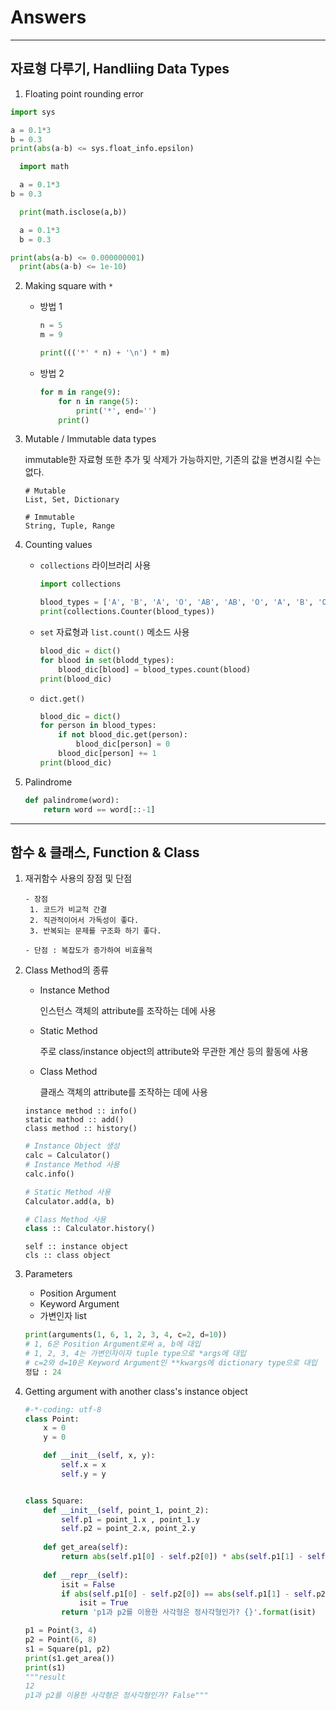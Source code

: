 # Answers

---

## 자료형 다루기, Handliing Data Types

1. Floating point rounding error

  ```python
  import sys
  
  a = 0.1*3
  b = 0.3
  print(abs(a-b) <= sys.float_info.epsilon)
  ```

  
  ```python
    import math

    a = 0.1*3
  b = 0.3

    print(math.isclose(a,b))
  ```

  ```python
    a = 0.1*3
    b = 0.3

  print(abs(a-b) <= 0.000000001)
    print(abs(a-b) <= 1e-10)
  ```

2. Making square with `*`

   - 방법 1

     ```python
     n = 5
     m = 9
     
     print((('*' * n) + '\n') * m)
     ```

   - 방법 2

     ```python
     for m in range(9):
         for n in range(5):
             print('*', end='')
         print()
     ```

3. Mutable / Immutable data types

   immutable한 자료형 또한 추가 및 삭제가 가능하지만, 기존의 값을 변경시킬 수는 없다.

   ```
   # Mutable
   List, Set, Dictionary
   
   # Immutable
   String, Tuple, Range
   ```

4. Counting values

   - `collections` 라이브러리 사용

     ```python
     import collections
     
     blood_types = ['A', 'B', 'A', 'O', 'AB', 'AB', 'O', 'A', 'B', 'O', 'B', 'AB']
     print(collections.Counter(blood_types))
     ```

   - `set` 자료형과  `list.count()` 메소드 사용

     ```python
     blood_dic = dict()
     for blood in set(blodd_types):
         blood_dic[blood] = blood_types.count(blood)
     print(blood_dic)
     ```

   - `dict.get()`

     ```python
     blood_dic = dict()
     for person in blood_types:
         if not blood_dic.get(person):
             blood_dic[person] = 0
         blood_dic[person] += 1
     print(blood_dic)
     ```

5. Palindrome

   ```python
   def palindrome(word):
       return word == word[::-1]
   ```

---

## 함수 & 클래스, Function & Class

1. 재귀함수 사용의 장점 및 단점

   ```
   - 장점
   	1. 코드가 비교적 간결
   	2. 직관적이어서 가독성이 좋다.
   	3. 반복되는 문제를 구조화 하기 좋다.
   	
   - 단점 : 복잡도가 증가하여 비효율적
   ```

2. Class Method의 종류

   - Instance Method

     인스턴스 객체의 attribute를 조작하는 데에 사용

   - Static Method

     주로 class/instance object의 attribute와 무관한 계산 등의 활동에 사용

   - Class Method

     클래스 객체의 attribute를 조작하는 데에 사용

   ```
   instance method :: info()
   static mathod :: add()
   class method :: history()
   ```

   ```python
   # Instance Object 생성
   calc = Calculator()
   # Instance Method 사용
   calc.info()
   
   # Static Method 사용
   Calculator.add(a, b)
   
   # Class Method 사용
   class :: Calculator.history()
   ```

   ```
   self :: instance object
   cls :: class object
   ```

3. Parameters

   - Position Argument
   - Keyword Argument
   - 가변인자 list

   ```python
   print(arguments(1, 6, 1, 2, 3, 4, c=2, d=10))
   # 1, 6은 Position Argument로써 a, b에 대입
   # 1, 2, 3, 4는 가변인자이자 tuple type으로 *args에 대입
   # c=2와 d=10은 Keyword Argument인 **kwargs에 dictionary type으로 대입
   정답 : 24
   ```

4. Getting argument with another class's instance object

   ```python
   #-*-coding: utf-8
   class Point:
       x = 0
       y = 0
   
       def __init__(self, x, y):
           self.x = x
           self.y = y
   
   
   class Square:
       def __init__(self, point_1, point_2):
           self.p1 = point_1.x , point_1.y
           self.p2 = point_2.x, point_2.y
       
       def get_area(self):
           return abs(self.p1[0] - self.p2[0]) * abs(self.p1[1] - self.p2[1])
       
       def __repr__(self):
           isit = False
           if abs(self.p1[0] - self.p2[0]) == abs(self.p1[1] - self.p2[1]):
               isit = True
           return 'p1과 p2를 이용한 사각형은 정사각형인가? {}'.format(isit)
   
   p1 = Point(3, 4)
   p2 = Point(6, 8)
   s1 = Square(p1, p2)
   print(s1.get_area())
   print(s1)
   """result
   12
   p1과 p2를 이용한 사각형은 정사각형인가? False"""
   ```

   
